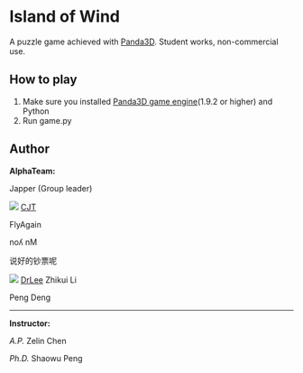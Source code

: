 <!-- Island of Wind -->
# Island of Wind
A puzzle game achieved with <a href="https://www.panda3d.org/" target="_blank">Panda3D</a>. Student works, non-commercial use.

## How to play
1. Make sure you installed <a href="https://www.panda3d.org/download.php?sdk" target="_blank">Panda3D game engine</a>(1.9.2 or higher) and Python
2. Run game.py

## Author
**AlphaTeam:**

Japper (Group leader)

![ ](https://avatars2.githubusercontent.com/u/11604957?v=3&s=20) <a href="https://github.com/CJT-Jackton" target="_blank">CJT</a>

FlyAgain

noʎ nM

说好的钞票呢

![ ](https://avatars0.githubusercontent.com/u/10250250?v=3&s=20) <a href="https://github.com/chikuiLee" target="_blank">DrLee</a> Zhikui Li

Peng Deng

---
**Instructor:**

*A.P.*   Zelin Chen

*Ph.D.*  Shaowu Peng
